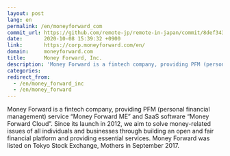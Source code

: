 ```yaml
---
layout: post
lang: en
permalink: /en/moneyforward_com
commit_url: https://github.com/remote-jp/remote-in-japan/commit/8def343c71912a9e79ca31e369ae99bb8ce50b31
date:       2020-10-08 15:39:32 +0900
link:       https://corp.moneyforward.com/en/
domain:     moneyforward.com
title:      Money Forward, Inc.
description: 'Money Forward is a fintech company, providing PFM (personal financial management) service “Money Forward ME” and SaaS software “Money Forward Cloud”. Since its launch in 2012, we aim to solve money-related issues of all individuals and businesses through building an open and fair financial platform and providing essential services. Money Forward was listed on Tokyo Stock Exchange, Mothers in September 2017.'
categories: 
redirect_from:
  - /en/money_forward_inc
  - /en/money_forward
---
```


<p>Money Forward is a fintech company, providing PFM (personal financial management) service “Money Forward ME” and SaaS software “Money Forward Cloud”. Since its launch in 2012, we aim to solve money-related issues of all individuals and businesses through building an open and fair financial platform and providing essential services. Money Forward was listed on Tokyo Stock Exchange, Mothers in September 2017.</p>
